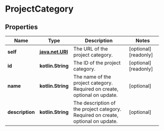
# ProjectCategory

## Properties
Name | Type | Description | Notes
------------ | ------------- | ------------- | -------------
**self** | [**java.net.URI**](java.net.URI.md) | The URL of the project category. |  [optional] [readonly]
**id** | **kotlin.String** | The ID of the project category. |  [optional] [readonly]
**name** | **kotlin.String** | The name of the project category. Required on create, optional on update. |  [optional]
**description** | **kotlin.String** | The description of the project category. Required on create, optional on update. |  [optional]



